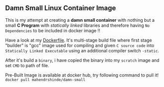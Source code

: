 ## Damn Small Linux Container Image

This is my attempt at creating a **damn small container** with nothing but a small **C Program** with _statically linked_ libraries and therefore having `No Dependencies` to be included in docker image !!

Have a look at my [Dockerfile](./Dockerfile). It's multi-stage build file where first stage "builder" is "gcc" image used for compiling and given `C source code` into `Statically Linked Executable` using an additional compiler switch `-static`.

After it's build a `binary`, i have copied the binary into my `scratch` image and set `CMD` to path of file.

Pre-Built Image is available at docker hub, try following command to pull it!
`docker pull mahendrshinde/damn-small`

